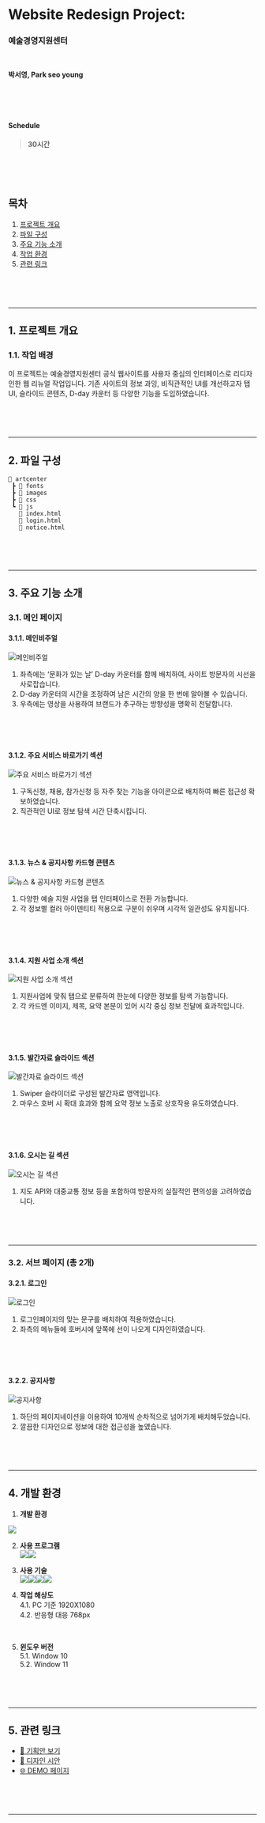 # **Website Redesign Project:** 
### 예술경영지원센터   

<br/>
  
**박서영, Park seo young**  

<br/>
<br/>
<br/>

#### **Schedule** 
> **30시간**

<br/>
<br/>
<br/>

## 목차
1. [프로젝트 개요](#1-프로젝트-개요)   
2. [파일 구성](#2-파일-구성)   
3. [주요 기능 소개](#3-주요-기능-소개)    
4. [작업 환경](#4-작업-환경)   
5. [관련 링크](#5-관련-링크)   

</br>
</br>
</br>

---

## 1. 프로젝트 개요

### 1.1. 작업 배경
이 프로젝트는 예술경영지원센터 공식 웹사이트를 사용자 중심의 인터페이스로 리디자인한 웹 리뉴얼 작업입니다.
기존 사이트의 정보 과잉, 비직관적인 UI를 개선하고자 탭 UI, 슬라이드 콘텐츠, D-day 카운터 등 다양한 기능을 도입하였습니다.   

</br>
</br>
</br>

---

## 2. 파일 구성
```
🌱 artcenter  
 ┣ 📂 fonts   
 ┣ 📂 images     
 ┣ 📂 css    
 ┗ 📂 js    
   📄 index.html    
   📄 login.html   
   📄 notice.html
```

   </br>
   </br>
   </br>

---

## 3. 주요 기능 소개

### 3.1. 메인 페이지
#### 3.1.1. 메인비주얼
![메인비주얼](https://github.com/user-attachments/assets/86cccbda-e68d-4720-945f-0a22839db689)
1. 좌측에는 ‘문화가 있는 날’ D-day 카운터를 함께 배치하여, 사이트 방문자의 시선을 사로잡습니다.
2. D-day 카운터의 시간을 조정하여 남은 시간의 양을 한 번에 알아볼 수 있습니다.
3. 우측에는 영상을 사용하여 브랜드가 추구하는 방향성을 명확히 전달합니다.

</br>
</br>
</br>

#### 3.1.2. 주요 서비스 바로가기 섹션
![주요 서비스 바로가기 섹션](https://github.com/user-attachments/assets/9a5b2c1c-7964-4a01-a97b-204aa36f53e5)
1. 구독신청, 채용, 참가신청 등 자주 찾는 기능을 아이콘으로 배치하여 빠른 접근성 확보하였습니다.
2. 직관적인 UI로 정보 탐색 시간 단축시킵니다.

</br>
</br>
</br>

#### 3.1.3. 뉴스 & 공지사항 카드형 콘텐츠
![뉴스 & 공지사항 카드형 콘텐츠](https://github.com/user-attachments/assets/01c56d77-6f6d-4594-a8ea-db25eb2b248c)
1. 다양한 예술 지원 사업을 탭 인터페이스로 전환 가능합니다.
2. 각 정보별 컬러 아이덴티티 적용으로 구분이 쉬우며 시각적 일관성도 유지됩니다.

</br>
</br>
</br>

#### 3.1.4. 지원 사업 소개 섹션
![지원 사업 소개 섹션](https://github.com/user-attachments/assets/5bd10c51-97d1-4de1-a334-aad00669b40e)
1. 지원사업에 맞춰 탭으로 분류하여 한눈에 다양한 정보를 탐색 가능합니다.
2. 각 카드엔 이미지, 제목, 요약 본문이 있어 시각 중심 정보 전달에 효과적입니다.

</br>
</br>
</br>

#### 3.1.5. 발간자료 슬라이드 섹션
![발간자료 슬라이드 섹션](https://github.com/user-attachments/assets/915ea93c-2b83-4191-9d59-a359d48cf07b)
1. Swiper 슬라이더로 구성된 발간자료 영역입니다.
2. 마우스 호버 시 확대 효과와 함께 요약 정보 노출로 상호작용 유도하였습니다.

</br>
</br>
</br>

#### 3.1.6. 오시는 길 섹션
![오시는 길 섹션](https://github.com/user-attachments/assets/f4ecb17d-66b2-4aca-bb97-cd58ee471b7a)
1. 지도 API와 대중교통 정보 등을 포함하여 방문자의 실질적인 편의성을 고려하였습니다.

</br>
</br>
</br>


---

### 3.2. 서브 페이지 (총 2개)

#### 3.2.1. 로그인
![로그인](https://github.com/user-attachments/assets/3de76f5a-71c1-4083-9265-87f938b6aaa8)
1. 로그인페이지의 맞는 문구를 배치하여 적용하였습니다.
2. 좌측의 메뉴들에 호버시에 앞쪽에 선이 나오게 디자인하였습니다.

</br>
</br>
</br>

#### 3.2.2. 공지사항
![공지사항](https://github.com/user-attachments/assets/7aabe0dc-eb9b-4084-bd3b-0bc472a55916)
1. 하단의 페이지네이션을 이용하여 10개씩 순차적으로 넘어가게 배치해두었습니다.
2. 깔끔한 디자인으로 정보에 대한 접근성을 높였습니다.

</br>
</br>
</br>

---

## 4. 개발 환경

1. **개발 환경**  
  <img src="https://img.shields.io/badge/windows10-0078D6?style=flat-square&logo=windows10&logoColor=white"/>

2.  **사용 프로그램**  
  <img src="https://img.shields.io/badge/Vs code-007ACC?style=flat-square&logo=visualstudiocode&logoColor=white"/><img src="https://img.shields.io/badge/figma-F24E1E?style=flat-square&logo=figma&logoColor=white"/>

3.  **사용 기술**  
  <img src="https://img.shields.io/badge/html5-E34F26?style=flat-square&logo=html5&logoColor=white"/><img src="https://img.shields.io/badge/css3-1572B6?style=flat-square&logo=css3&logoColor=white"/><img src="https://img.shields.io/badge/JavaScript-F7DF1E?style=flat-square&logo=JavaScript&logoColor=white"/><img src="https://img.shields.io/badge/Swiper-6332F6?style=flat-square&logo=Swiper&logoColor=white"/>
    
    
4.  **작업 해상도**   
    4.1.  PC 기준 1920X1080  
    4.2.  반응형 대응 768px
    
    </br>
    
5.  **윈도우 버전**   
    5.1.  Window 10   
    5.2.  Window 11   

</br>
</br>
</br>

---

## 5. 관련 링크
- [🔗 기획안 보기](https://docs.google.com/presentation/d/1NKfuPp0fPNx5C2RKO1NsUgs95fHsvwiHL9vtKUwOn_A/edit?usp=sharing)
- [🎨 디자인 시안](https://www.figma.com/design/ImRE0J6im2BMgnxrXQ7Fsz/%EA%B3%B5%EA%B3%B5%EA%B8%B0%EA%B4%80%EB%A6%AC%EB%89%B4%EC%96%BC_%EB%B0%95%EC%84%9C%EC%98%81?node-id=1-6&m=dev&t=RHWFTcaEK6r6dOuV-1)
- [🌐 DEMO 페이지](https://young0234.github.io/artcenter/)

</br>
</br>
</br>


---
